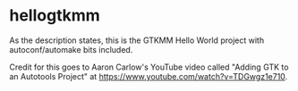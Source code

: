 # hellogtkmm
As the description states, this is the GTKMM Hello World project with autoconf/automake bits included.

Credit for this goes to Aaron Carlow's YouTube video called "Adding GTK to an Autotools Project" at https://www.youtube.com/watch?v=TDGwgz1e710.
